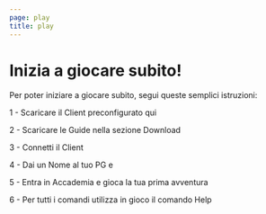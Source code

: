 ```yaml
---
page: play
title: play
---
```


# Inizia a giocare subito!

Per poter iniziare a giocare subito, segui queste semplici istruzioni:

1 - Scaricare il Client preconfigurato qui

2 - Scaricare le Guide nella sezione Download

3 - Connetti il Client

4 - Dai un Nome al tuo PG e

5 - Entra in Accademia e gioca la tua prima avventura

6 - Per tutti i comandi utilizza in gioco il comando Help
